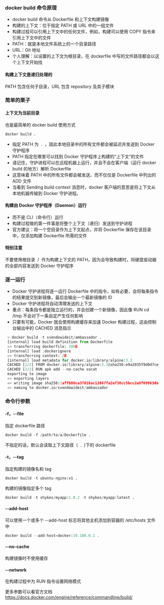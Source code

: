### docker build 命令原理

- docker build 命令从 Dockerfile 和上下文构建镜像
- 构建的上下文：位于指定 PATH 或 URL 中的一组文件
- 构建过程可以引用上下文中的任何文件，例如，构建可以使用 COPY 指令来引用上下文中的文件
- PATH：就是本地文件系统上的一个目录路径
- URL：Git 地址
- 个人理解：以设置的上下文为根目录，在 dockerfile 中写的文件路径都会以这个上下文开始找


#### 构建上下文是递归处理的
PATH 包含任何子目录，URL 包含 repository 及其子模块

### 简单的栗子
#### 上下文为当前目录
也是最简单的 docker build 使用方式
```python
docker build .
```

- 指定 PATH 为 &nbsp;. &nbsp;，因此本地目录中的所有文件都会被延迟并发送到 Docker 守护程序
- PATH 指定在哪里可以找到 Docker 守护程序上构建的“上下文”的文件
- 请记住，守护进程可以在远程机器上运行，并且不会在客户端（运行 docker build 的地方）解析 Dockerfile
- 这意味着 PATH 中的所有文件都会被发送，而不仅仅是 Dockerfile 中列出的 ADD 文件
- 当看到&nbsp;Sending build context&nbsp;消息时，docker 客户端的意思是将上下文从本地机器传输到 Docker 守护进程。


#### 构建由 Docker 守护程序（Daemon）运行

- 而不是 CLI（命令行）运行
- 构建过程做的第一件事是将整个上下文（递归）发送到守护进程
- 官方建议：将一个空目录作为上下文起点，并将 Dockerfile 保存在该目录中，仅添加构建 Dockerfile 所需的文件

#### 特别注意
不要使用根目录&nbsp; / &nbsp;作为构建上下文的 PATH，因为会导致构建时，将硬盘驱动器的全部内容发送到 Docker 守护程序

### 逐一运行

- Docker 守护进程将逐一运行 Dockerfile 中的指令，如有必要，会将每条指令的结果提交到新镜像，最后会输出一个最新镜像的 ID
- Docker 守护进程将自动清理发送的上下文
- 重点：每条指令都是独立运行的，并会创建一个新镜像，因此像&nbsp;RUN cd /tmp&nbsp;不会对下一条自定产生任何影响
- 只要有可能，Docker 就会使用构建缓存来加速 Docker 构建过程，这由控制台输出中的 CACHED 消息指示

```python
 > docker build -t svendowideit/ambassador .
 [internal] load build definition from Dockerfile                       0.1s
 => transferring dockerfile: 286B                                       0.0s
 [internal] load .dockerignore                                          0.1s
 => transferring context: 2B                                            0.0s
 [internal] load metadata for docker.io/library/alpine:3.2              0.4s
 CACHED [1/2] FROM docker.io/library/alpine:3.2@sha256:e9a2035f9d0d7ce  0.0s
 CACHED [2/2] RUN apk add --no-cache socat                              0.0s
 exporting to image                                                     0.0s
 => exporting layers                                                    0.0s
 => writing image sha256:1affb80ca37018ac12067fa2af38cc5bcc2a8f09963de  0.0s
 => naming to docker.io/svendowideit/ambassador                         0.0s
```

### 命令行参数
#### -f，--file
指定 dockerfile 路径
```python
docker build -f /path/to/a/Dockerfile .
```
不指定的话，默认会读取上下文路径（&nbsp;&nbsp;. &nbsp;)下的 dockerfile

#### -t，--tag
指定构建的镜像名和 tag
```python
docker build -t ubuntu-nginx:v1 . 
```

构建的镜像指定多个 tag
```python
docker build -t shykes/myapp:1.0.2 -t shykes/myapp:latest .
```

#### --add-host
可以使用一个或多个 --add-host 标志将其他主机添加到容器的 /etc/hosts 文件中
```python
docker build --add-host=docker:10.180.0.1 .
```

#### --no-cache
构建镜像时不使用缓存

#### --network
在构建过程中为 RUN 指令设置网络模式

更多参数可以看官方文档
<a href="https://docs.docker.com/engine/reference/commandline/build/" target="_blank" rel="noopener">https://docs.docker.com/engine/reference/commandline/build/</a>
